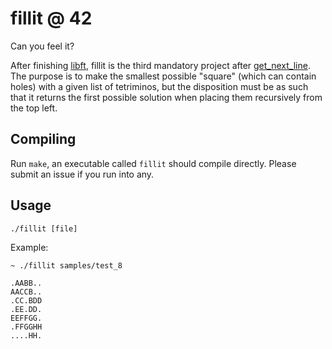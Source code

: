 # fillit @ 42
Can you feel it?


After finishing [libft](https://github.com/shaparder/libft_shp), fillit is the
third mandatory project after [get_next_line](https://github.com/shaparder/get_next_line_shp).
The purpose is to make the smallest possible "square" (which can contain holes)
with a given list of tetriminos, but the disposition must be as such that it returns the first
possible solution when placing them recursively from the top left.

## Compiling
Run `make`, an executable called `fillit` should compile directly. Please submit
an issue if you run into any.

## Usage
`./fillit [file]`

Example:
```
~ ./fillit samples/test_8

.AABB..
AACCB..
.CC.BDD
.EE.DD.
EEFFGG.
.FFGGHH
....HH.
```
